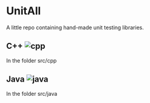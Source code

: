 # UnitAll
A little repo containing hand-made unit testing libraries.

## C++ ![cpp](https://github.com/acendrou/UnitAll/actions/workflows/cpp.yml/badge.svg)
In the folder src/cpp

## Java ![java](https://github.com/acendrou/UnitAll/actions/workflows/java.yml/badge.svg)
In the folder src/java
